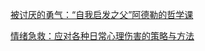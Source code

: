 [被讨厌的勇气：“自我启发之父”阿德勒的哲学课](被讨厌的勇气：“自我启发之父”阿德勒的哲学课.pdf)

[情绪急救：应对各种日常心理伤害的策略与方法](情绪急救：应对各种日常心理伤害的策略与方法.pdf)